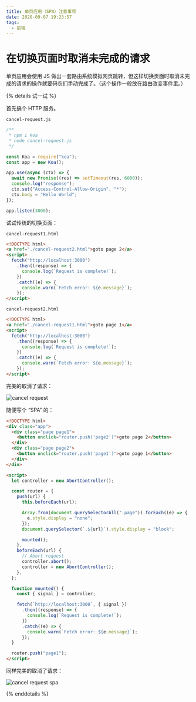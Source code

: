 ```yaml
---
title: 单页应用（SPA）注意事项
date: 2020-09-07 19:23:57
tags:
  - 前端
---
```


# 在切换页面时取消未完成的请求

单页应用会使用 JS 做出一套路由系统模拟网页跳转，但这样切换页面时取消未完成的请求的操作就要码农们手动完成了。（这个操作一般放在路由改变事件里。）

{% details 试一试 %}

首先搞个 HTTP 服务。

`cancel-request.js`

```js
/**
 * npm i koa
 * node cancel-request.js
 */

const Koa = require("koa");
const app = new Koa();

app.use(async (ctx) => {
  await new Promise((res) => setTimeout(res, 6000));
  console.log("response");
  ctx.set("Access-Control-Allow-Origin", "*");
  ctx.body = "Hello World";
});

app.listen(3000);
```

试试传统的切换页面：

`cancel-request1.html`

```html
<!DOCTYPE html>
<a href="./cancel-request2.html">goto page 2</a>
<script>
  fetch("http://localhost:3000")
    .then((response) => {
      console.log(`Request is complete!`);
    })
    .catch((e) => {
      console.warn(`Fetch error: ${e.message}`);
    });
</script>
```

`cancel-request2.html`

```html
<!DOCTYPE html>
<a href="./cancel-request1.html">goto page 1</a>
<script>
  fetch("http://localhost:3000")
    .then((response) => {
      console.log(`Request is complete!`);
    })
    .catch((e) => {
      console.warn(`Fetch error: ${e.message}`);
    });
</script>
```

完美的取消了请求：

<img src="/blogs/images/spa/cancel-request.png" alt="cancel request" />

随便写个 “SPA” 的：

```html
<!DOCTYPE html>
<div class="app">
  <div class="page page1">
    <button onclick="router.push('page2')">goto page 2</button>
  </div>
  <div class="page page2">
    <button onclick="router.push('page1')">goto page 1</button>
  </div>
</div>

<script>
  let controller = new AbortController();

  const router = {
    push(url) {
      this.beforeEach(url);

      Array.from(document.querySelectorAll(".page")).forEach((e) => {
        e.style.display = "none";
      });
      document.querySelector(`.${url}`).style.display = "block";

      mounted();
    },
    beforeEach(url) {
      // Abort request
      controller.abort();
      controller = new AbortController();
    },
  };

  function mounted() {
    const { signal } = controller;

    fetch(`http://localhost:3000`, { signal })
      .then((response) => {
        console.log(`Request is complete!`);
      })
      .catch((e) => {
        console.warn(`Fetch error: ${e.message}`);
      });
  }

  router.push("page1");
</script>
```

同样完美的取消了请求：

<img src="/blogs/images/spa/cancel-request-spa.png" alt="cancel request spa" />

{% enddetails %}
